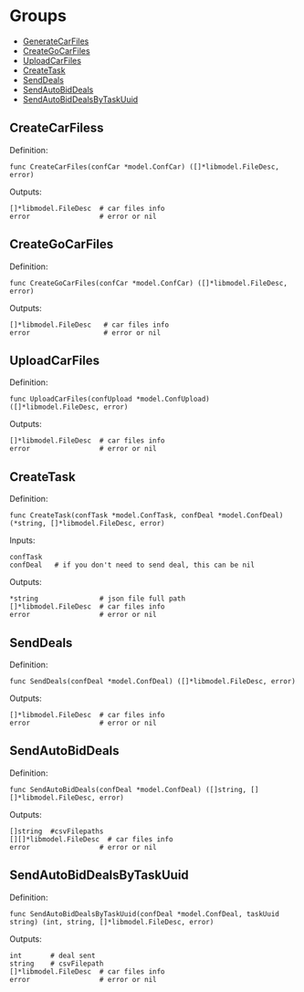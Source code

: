 # Groups

* [GenerateCarFiles](#GenerateCarFiles)
* [CreateGoCarFiles](#CreateGoCarFiles)
* [UploadCarFiles](#UploadCarFiles)
* [CreateTask](#CreateTask)
* [SendDeals](#SendDeals)
* [SendAutoBidDeals](#SendAutoBidDeals)
* [SendAutoBidDealsByTaskUuid](#SendAutoBidDealsByTaskUuid)

## CreateCarFiless

Definition:

```shell
func CreateCarFiles(confCar *model.ConfCar) ([]*libmodel.FileDesc, error)
```

Outputs:

```shell
[]*libmodel.FileDesc  # car files info
error                 # error or nil
```

## CreateGoCarFiles

Definition:

```shell
func CreateGoCarFiles(confCar *model.ConfCar) ([]*libmodel.FileDesc, error)
```

Outputs:

```shell
[]*libmodel.FileDesc   # car files info
error                  # error or nil
```

## UploadCarFiles

Definition:

```shell
func UploadCarFiles(confUpload *model.ConfUpload) ([]*libmodel.FileDesc, error)
```

Outputs:

```shell
[]*libmodel.FileDesc  # car files info
error                 # error or nil
```

## CreateTask

Definition:

```shell
func CreateTask(confTask *model.ConfTask, confDeal *model.ConfDeal) (*string, []*libmodel.FileDesc, error)
```

Inputs:

```shell
confTask
confDeal   # if you don't need to send deal, this can be nil
```

Outputs:

```shell
*string               # json file full path
[]*libmodel.FileDesc  # car files info
error                 # error or nil
```

## SendDeals

Definition:

```shell
func SendDeals(confDeal *model.ConfDeal) ([]*libmodel.FileDesc, error)
```

Outputs:

```shell
[]*libmodel.FileDesc  # car files info
error                 # error or nil
```

## SendAutoBidDeals

Definition:

```shell
func SendAutoBidDeals(confDeal *model.ConfDeal) ([]string, [][]*libmodel.FileDesc, error)
```

Outputs:

```shell
[]string  #csvFilepaths
[][]*libmodel.FileDesc  # car files info
error                 # error or nil
```

## SendAutoBidDealsByTaskUuid

Definition:

```shell
func SendAutoBidDealsByTaskUuid(confDeal *model.ConfDeal, taskUuid string) (int, string, []*libmodel.FileDesc, error)
```

Outputs:

```shell
int       # deal sent
string    # csvFilepath
[]*libmodel.FileDesc  # car files info
error                 # error or nil
```

